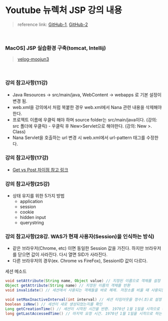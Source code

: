 # Youtube 뉴렉처 JSP 강의 내용
> reference link: [GitHub-1](https://github.com/tmedcount/newLecture-JSP), [GitHub-2](https://github.com/jihoa/newlecture_servlet/commits/main?after=19c172516102d88672b972c454e468379b4a7797+34&branch=main&qualified_name=refs%2Fheads%2Fmain)

<br>

### MacOS] JSP 실습환경 구축(tomcat, Intellij)

> [velog-moojun3](https://velog.io/@moojun3/MacOS-JSP-%EC%8B%A4%EC%8A%B5%ED%99%98%EA%B2%BD-%EA%B5%AC%EC%B6%95tomcat-Intellij)

<br>


### 강의 참고사항(11강)

* Java Resources  -> src/main/java, WebContent -> webapps 로 기본 설정이 변경 됨. 
* web.xml을 강의에서 처럼 복붙한 경우 web.xml에서 Nana 관련 내용을 삭제해야 한다. 
* 프로젝트 이름에 우클릭 해야 하며 source folder는 src/main/java이다. (강의: src 폴더에 우클릭) - 우클릭 후 New>Servlet으로 해야한다. (강의: New >. Class) 
* Nana Servlet을 호출하는 url 변경 시 web.xml에서 url-pattern 태그를 수정한다.



### 강의 참고사항(17강)
* [Get vs Post 차이점 참고 링크](https://velog.io/@songyouhyun/Get%EA%B3%BC-Post%EC%9D%98-%EC%B0%A8%EC%9D%B4%EB%A5%BC-%EC%95%84%EC%8B%9C%EB%82%98%EC%9A%94)


### 강의 참고사항(25강)
* 상태 유지를 위한 5가지 방법
  * application
  * session
  * cookie
  * hidden input
  * querystring

### 강의 참고사항(28강. WAS가 현재 사용자(Session)을 인식하는 방식)

* 같은 브라우저(Chrome, etc) 이면 동일한 Session 값을 가진다. 하지만 브라우저를 닫으면 값이 사라진다. 다시 열면 SID가 사라진다. 
* 다른 브라우저의 경우(ex. Chrome vs FireFox), SessionID 값이 다르다.



세션 메소드

```java
void setAttribute(String name, Object value) // 지정된 이름으로 객체를 설정
Object getAttribute(String name) // 지정된 이름의 객체를 반환
void invalidate() // 세션에서 사용되는 객체들을 바로 해제. 저장소를 비울 때 사용되는 메소드이다.
  
void setMaxInactiveInterval(int interval) // 세션 타임아웃을 정수(초)로 설정
boolean isNew() // 세션이 새로 생성되었는지를 확인
Long getCreationTime() // 세션이 시작된 시간을 반환. 1970년 1월 1일을 시작으로 하는 밀리초
long getLastAccessedTime() // 마지막 요청 시간. 1970년 1월 1일을 시작으로 하는 밀리초
  
  
```